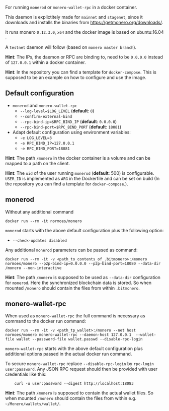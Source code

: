 
For running `monerod` or `monero-wallet-rpc` in a docker container.

This daemon is explictitely made for `mainnet` and `stagenet`, since it downloads and installs the binaries from https://getmonero.org/downloads/.

It runs monero `0.12.3.0`, `x64` and the docker image is based on ubuntu:16.04  .


A `testnet` daemon will follow (based on `monero master branch`).

**Hint**:
The IPs, the daemon or RPC are binding to, need to be `0.0.0.0` instead of `127.0.0.1` within a docker container.

**Hint**:
In the repository you can find a template for `docker-compose`. This is supposed to be an example on how to configure and use the image.

## Default configuration

* `monerod` and `monero-wallet-rpc`
  - `--log-level=$LOG_LEVEL` (**default**: `0`)
  - `--confirm-external-bind`
  - `--rpc-bind-ip=$RPC_BIND_IP` (**default**: `0.0.0.0`)
  - `--rpc-bind-port=$RPC_BIND_PORT` (**default**: `18081`)
* Adapt default configuration using environment variables:
  - `-e LOG_LEVEL=3`
  - `-e RPC_BIND_IP=127.0.0.1`
  - `-e RPC_BIND_PORT=18081`

**Hint**:
The path `/monero` in the docker container is a volume and can be mapped to a path on the client.

**Hint**:
The `uid` of the user running `monerod` (**default**: 500) is configurable. `USER_ID` is implemented as `ARG` in the Dockerfile and can be set on build (In the repository you can find a template for `docker-compose`.).

## monerod

Without any additional command

`docker run --rm -it normoes/monero`

`monerod` starts with the above default configuration plus the following option:
* `--check-updates disabled`

Any additional `monerod` parameters can be passed as command:

```
docker run --rm -it -v <path_to_contents_of_.bitmonero>:/monero normoes/monero --p2p-bind-ip=0.0.0.0 --p2p-bind-port=18080 --data-dir /monero --non-interactive
```

**Hint**:
The path `/monero` is supposed to be used as `--data-dir` configuration for `monerod`. Here the synchronized blockchain data is stored. So when mounted `/monero` should contain the files from within `.bitmonero`.


## monero-wallet-rpc


When used as `monero-wallet-rpc` the full command is necessary as command to the docker run command:

```
docker run --rm -it -v <path_tp_wallet>:/monero --net host normoes/monero monero-wallet-rpc --daemon-host 127.0.0.1  --wallet-file wallet --password-file wallet.passwd --disable-rpc-login
```

`monero-wallet-rpc` starts with the above default configuration plus additional options passed in the actual docker run command.

To secure `monero-wallet-rpc` replace `--disable-rpc-login` by `rpc-login user:password`. Any JSON RPC request should then be provided with user credentials like this:

```
    curl -u user:password --digest http://localhost:18083
```


**Hint**:
The path `/monero` is supposed to contain the actual wallet files. So when mounted `/monero` should contain the files from within e.g. `~/Monero/wallets/wallet/`.

